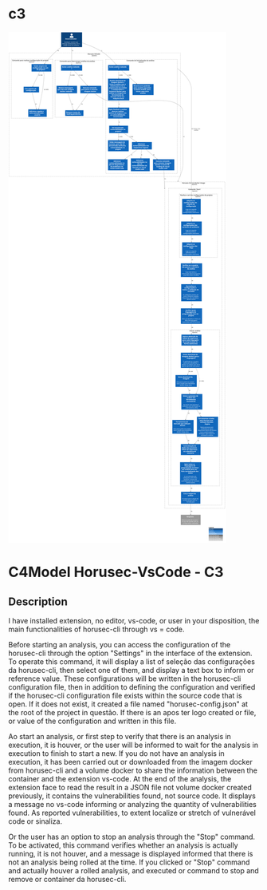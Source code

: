 # c3

![diagram](c3.svg)

# C4Model Horusec-VsCode - C3

## Description

I have installed extension, no editor, vs-code, or user in your disposition, the main functionalities of horusec-cli through vs = code.

Before starting an analysis, you can access the configuration of the horusec-cli through the option "Settings" in the interface of the extension. To operate this command, it will display a list of seleção das configurações da horusec-cli, then select one of them, and display a text box to inform or reference value. These configurations will be written in the horusec-cli configuration file, then in addition to defining the configuration and verified if the horusec-cli configuration file exists within the source code that is open. If it does not exist, it created a file named "horusec-config.json" at the root of the project in questão. If there is an apos ter logo created or file, or value of the configuration and written in this file.

Ao start an analysis, or first step to verify that there is an analysis in execution, it is houver, or the user will be informed to wait for the analysis in execution to finish to start a new. If you do not have an analysis in execution, it has been carried out or downloaded from the imagem docker from horusec-cli and a volume docker to share the information between the container and the extension vs-code. At the end of the analysis, the extension face to read the result in a JSON file not volume docker created previously, it contains the vulnerabilities found, not source code. It displays a message no vs-code informing or analyzing the quantity of vulnerabilities found. As reported vulnerabilities, to extent localize or stretch of vulnerável code or sinaliza.

Or the user has an option to stop an analysis through the "Stop" command. To be activated, this command verifies whether an analysis is actually running, it is not houver, and a message is displayed informed that there is not an analysis being rolled at the time. If you clicked or "Stop" command and actually houver a rolled analysis, and executed or command to stop and remove or container da horusec-cli.